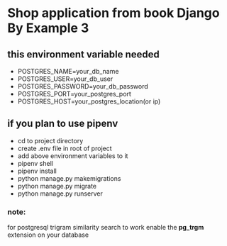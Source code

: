 # Shop application from book Django By Example 3

## this environment variable needed

- POSTGRES_NAME=your_db_name
- POSTGRES_USER=your_db_user
- POSTGRES_PASSWORD=your_db_password
- POSTGRES_PORT=your_postgres_port
- POSTGRES_HOST=your_postgres_location(or ip)

## if you plan to use **pipenv**

- cd to project directory
- create .env file in root of project
- add above environment variables to it
- pipenv shell
- pipenv install
- python manage.py makemigrations
- python manage.py migrate
- python manage.py runserver

### note:

for postgresql trigram similarity search to work enable the **pg_trgm** extension on your database
